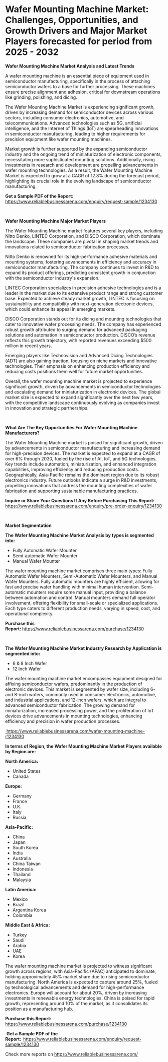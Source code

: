 <p><h1>Wafer Mounting Machine Market: Challenges, Opportunities, and Growth Drivers and Major Market Players forecasted for period from 2025 - 2032</h1></p><p><strong>Wafer Mounting Machine Market Analysis and Latest Trends</strong></p>
<p><p>A wafer mounting machine is an essential piece of equipment used in semiconductor manufacturing, specifically in the process of attaching semiconductor wafers to a base for further processing. These machines ensure precise alignment and adhesion, critical for downstream operations like grinding, polishing, and dicing. </p><p>The Wafer Mounting Machine Market is experiencing significant growth, driven by increasing demand for semiconductor devices across various sectors, including consumer electronics, automotive, and telecommunications. Advanced technologies such as 5G, artificial intelligence, and the Internet of Things (IoT) are spearheading innovations in semiconductor manufacturing, leading to higher requirements for precision equipment like wafer mounting machines.</p><p>Market growth is further supported by the expanding semiconductor industry and the ongoing trend of miniaturization of electronic components, necessitating more sophisticated mounting solutions. Additionally, rising investments in research and development are propelling advancements in wafer mounting technologies. As a result, the Wafer Mounting Machine Market is expected to grow at a CAGR of 12.8% during the forecast period, highlighting its crucial role in the evolving landscape of semiconductor manufacturing.</p></p>
<p><strong>Get a Sample PDF of the Report:&nbsp;</strong> <a href="https://www.reliablebusinessarena.com/enquiry/request-sample/1234130?utm_campaign=1891&utm_medium=2&utm_source=Github&utm_content=ia&utm_term=09042025&utm_id=wafer-mounting-machine">https://www.reliablebusinessarena.com/enquiry/request-sample/1234130</a></p>
<p>&nbsp;</p>
<p><strong>Wafer Mounting Machine Major Market Players</strong></p>
<p><p>The Wafer Mounting Machine market features several key players, including Nitto Denko, LINTEC Corporation, and DISCO Corporation, which dominate the landscape. These companies are pivotal in shaping market trends and innovations related to semiconductor fabrication processes.</p><p>Nitto Denko is renowned for its high-performance adhesive materials and mounting systems, fostering advancements in efficiency and accuracy in semiconductor manufacturing. The company continues to invest in R&D to expand its product offerings, predicting consistent growth in conjunction with the semiconductor industry's expansion.</p><p>LINTEC Corporation specializes in precision adhesive technologies and is a leader in the market due to its extensive product range and strong customer base. Expected to achieve steady market growth, LINTEC is focusing on sustainability and compatibility with next-generation electronic devices, which could enhance its appeal in emerging markets.</p><p>DISCO Corporation stands out for its dicing and mounting technologies that cater to innovative wafer processing needs. The company has experienced robust growth attributed to surging demand for advanced packaging solutions and automation in semiconductor production. DISCO’s revenue reflects this growth trajectory, with reported revenues exceeding $500 million in recent years.</p><p>Emerging players like Technovision and Advanced Dicing Technologies (ADT) are also gaining traction, focusing on niche markets and innovative technologies. Their emphasis on enhancing production efficiency and reducing costs positions them well for future market opportunities.</p><p>Overall, the wafer mounting machine market is projected to experience significant growth, driven by advancements in semiconductor technologies and escalating demand for miniaturization in electronic devices. The global market size is expected to expand significantly over the next few years, with the competitive landscape continuously evolving as companies invest in innovation and strategic partnerships.</p></p>
<p>&nbsp;</p>
<p><strong>What Are The Key Opportunities For Wafer Mounting Machine Manufacturers?</strong></p>
<p><p>The Wafer Mounting Machine market is poised for significant growth, driven by advancements in semiconductor manufacturing and increasing demand for high-precision devices. The market is expected to expand at a CAGR of over 6% through 2030, fueled by the rise of AI, IoT, and 5G technologies. Key trends include automation, miniaturization, and enhanced integration capabilities, improving efficiency and reducing production costs. Geographically, Asia-Pacific remains the dominant region due to its robust electronics industry. Future outlooks indicate a surge in R&D investments, propelling innovations that address the mounting complexities of wafer fabrication and supporting sustainable manufacturing practices.</p></p>
<p><strong>Inquire or Share Your Questions If Any Before Purchasing This Report:</strong> <a href="https://www.reliablebusinessarena.com/enquiry/pre-order-enquiry/1234130?utm_campaign=1891&utm_medium=2&utm_source=Github&utm_content=ia&utm_term=09042025&utm_id=wafer-mounting-machine">https://www.reliablebusinessarena.com/enquiry/pre-order-enquiry/1234130</a></p>
<p>&nbsp;</p>
<p><strong>Market Segmentation</strong></p>
<p><strong>The Wafer Mounting Machine Market Analysis by types is segmented into:</strong></p>
<p><ul><li>Fully Automatic Wafer Mounter</li><li>Semi-automatic Wafer Mounter</li><li>Manual Wafer Mounter</li></ul></p>
<p><p>The wafer mounting machine market comprises three main types: Fully Automatic Wafer Mounters, Semi-Automatic Wafer Mounters, and Manual Wafer Mounters. Fully automatic mounters are highly efficient, allowing for fast and precise wafer handling with minimal human intervention. Semi-automatic mounters require some manual input, providing a balance between automation and control. Manual mounters demand full operator involvement, offering flexibility for small-scale or specialized applications. Each type caters to different production needs, varying in speed, cost, and operational complexity.</p></p>
<p><strong>Purchase this Report:&nbsp;</strong><a href="https://www.reliablebusinessarena.com/purchase/1234130?utm_campaign=1891&utm_medium=2&utm_source=Github&utm_content=ia&utm_term=09042025&utm_id=wafer-mounting-machine">https://www.reliablebusinessarena.com/purchase/1234130</a></p>
<p>&nbsp;</p>
<p><strong>The Wafer Mounting Machine Market Industry Research by Application is segmented into:</strong></p>
<p><ul><li>6 & 8 Inch Wafer</li><li>12 Inch Wafer</li></ul></p>
<p><p>The wafer mounting machine market encompasses equipment designed for affixing semiconductor wafers, predominantly in the production of electronic devices. This market is segmented by wafer size, including 6- and 8-inch wafers, commonly used in consumer electronics, automotive, and industrial applications, and 12-inch wafers, which are integral to advanced semiconductor fabrication. The growing demand for miniaturization, increased processing power, and the proliferation of IoT devices drive advancements in mounting technologies, enhancing efficiency and precision in wafer production processes.</p></p>
<p><a href="https://www.reliablebusinessarena.com/wafer-mounting-machine-r1234130?utm_campaign=1891&utm_medium=2&utm_source=Github&utm_content=ia&utm_term=09042025&utm_id=wafer-mounting-machine">&nbsp;https://www.reliablebusinessarena.com/wafer-mounting-machine-r1234130</a></p>
<p><strong>In terms of Region, the Wafer Mounting Machine Market Players available by Region are:</strong></p>
<p>
    <p> <strong> North America: </strong>
        <ul>
            <li>United States</li>
            <li>Canada</li>
        </ul>
        </p> 
    <p> <strong> Europe: </strong>
        <ul>
            <li>Germany</li>
            <li>France</li>
            <li>U.K.</li>
            <li>Italy</li>
            <li>Russia</li>
        </ul>
        </p> 
    <p> <strong> Asia-Pacific: </strong>
        <ul>
            <li>China</li>
            <li>Japan</li>
            <li>South Korea</li>
            <li>India</li>
            <li>Australia</li>
            <li>China Taiwan</li>
            <li>Indonesia</li>
            <li>Thailand</li>
            <li>Malaysia</li>
        </ul>
        </p> 
    <p> <strong> Latin America: </strong>
        <ul>
            <li>Mexico</li>
            <li>Brazil</li>
            <li>Argentina Korea</li>
            <li>Colombia</li>
        </ul>
        </p> 
    <p> <strong> Middle East & Africa: </strong>
        <ul>
            <li>Turkey</li>
            <li>Saudi</li>
            <li>Arabia</li>
            <li>UAE</li>
            <li>Korea</li>
        </ul>
    </p>
    </p>
<p><p>The wafer mounting machine market is projected to witness significant growth across regions, with Asia-Pacific (APAC) anticipated to dominate, holding approximately 45% market share due to rising semiconductor manufacturing. North America is expected to capture around 25%, fueled by technological advancements and demand for high-performance electronics. Europe will account for about 20%, driven by increasing investments in renewable energy technologies. China is poised for rapid growth, representing around 10% of the market, as it consolidates its position as a manufacturing hub.</p></p>
<p><strong>Purchase this Report: </strong><a href="https://www.reliablebusinessarena.com/purchase/1234130?utm_campaign=1891&utm_medium=2&utm_source=Github&utm_content=ia&utm_term=09042025&utm_id=wafer-mounting-machine">https://www.reliablebusinessarena.com/purchase/1234130</a></p>
<p>&nbsp;<strong>Get a Sample PDF of the Report:&nbsp;&nbsp;</strong><a href="https://www.reliablebusinessarena.com/enquiry/request-sample/1234130?utm_campaign=1891&utm_medium=2&utm_source=Github&utm_content=ia&utm_term=09042025&utm_id=wafer-mounting-machine">https://www.reliablebusinessarena.com/enquiry/request-sample/1234130</a></p>
<p><strong></strong></p>
<p>Check more reports on <a href="https://www.reliablebusinessarena.com/?utm_campaign=1891&utm_medium=2&utm_source=Github&utm_content=ia&utm_term=09042025&utm_id=wafer-mounting-machine">https://www.reliablebusinessarena.com/</a></p>